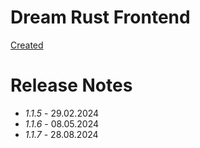 # Dream Rust Frontend

[Created](https://vk.com/fish_pet)


# Release Notes

- *1.1.5* - 29.02.2024
- *1.1.6* - 08.05.2024
- *1.1.7* - 28.08.2024